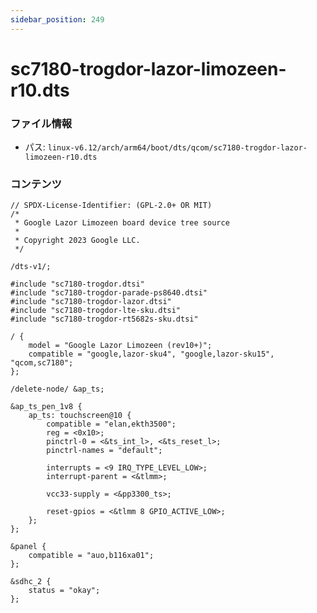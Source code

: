 ```yaml
---
sidebar_position: 249
---
```

# sc7180-trogdor-lazor-limozeen-r10.dts

### ファイル情報

- パス: `linux-v6.12/arch/arm64/boot/dts/qcom/sc7180-trogdor-lazor-limozeen-r10.dts`

### コンテンツ

```dts
// SPDX-License-Identifier: (GPL-2.0+ OR MIT)
/*
 * Google Lazor Limozeen board device tree source
 *
 * Copyright 2023 Google LLC.
 */

/dts-v1/;

#include "sc7180-trogdor.dtsi"
#include "sc7180-trogdor-parade-ps8640.dtsi"
#include "sc7180-trogdor-lazor.dtsi"
#include "sc7180-trogdor-lte-sku.dtsi"
#include "sc7180-trogdor-rt5682s-sku.dtsi"

/ {
	model = "Google Lazor Limozeen (rev10+)";
	compatible = "google,lazor-sku4", "google,lazor-sku15", "qcom,sc7180";
};

/delete-node/ &ap_ts;

&ap_ts_pen_1v8 {
	ap_ts: touchscreen@10 {
		compatible = "elan,ekth3500";
		reg = <0x10>;
		pinctrl-0 = <&ts_int_l>, <&ts_reset_l>;
		pinctrl-names = "default";

		interrupts = <9 IRQ_TYPE_LEVEL_LOW>;
		interrupt-parent = <&tlmm>;

		vcc33-supply = <&pp3300_ts>;

		reset-gpios = <&tlmm 8 GPIO_ACTIVE_LOW>;
	};
};

&panel {
	compatible = "auo,b116xa01";
};

&sdhc_2 {
	status = "okay";
};

```
